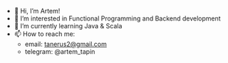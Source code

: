 - 👋 Hi, I’m Artem!
- 👀 I’m interested in Functional Programming and Backend development
- 🌱 I’m currently learning Java & Scala
- 📫 How to reach me: 
  - email: tanerus2@gmail.com
  - telegram: @artem_tapin

<!---
art-tapin/art-tapin is a ✨ special ✨ repository because its `README.md` (this file) appears on your GitHub profile.
You can click the Preview link to take a look at your changes.
--->
